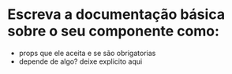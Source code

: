 # Escreva a documentação básica sobre o seu componente como:

- props que ele aceita e se são obrigatorias
- depende de algo? deixe explicito aqui
